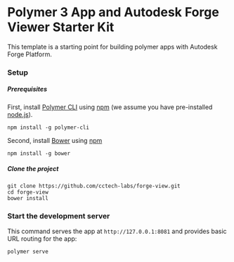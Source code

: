 # Polymer 3 App and Autodesk Forge Viewer Starter Kit

This template is a starting point for building polymer apps with Autodesk Forge Platform.


### Setup

##### Prerequisites

First, install [Polymer CLI](https://github.com/Polymer/polymer-cli) using
[npm](https://www.npmjs.com) (we assume you have pre-installed [node.js](https://nodejs.org)).

    npm install -g polymer-cli

Second, install [Bower](https://bower.io/) using [npm](https://www.npmjs.com)

    npm install -g bower

##### Clone the project

    git clone https://github.com/cctech-labs/forge-view.git
    cd forge-view
    bower install

### Start the development server

This command serves the app at `http://127.0.0.1:8081` and provides basic URL
routing for the app:

    polymer serve

